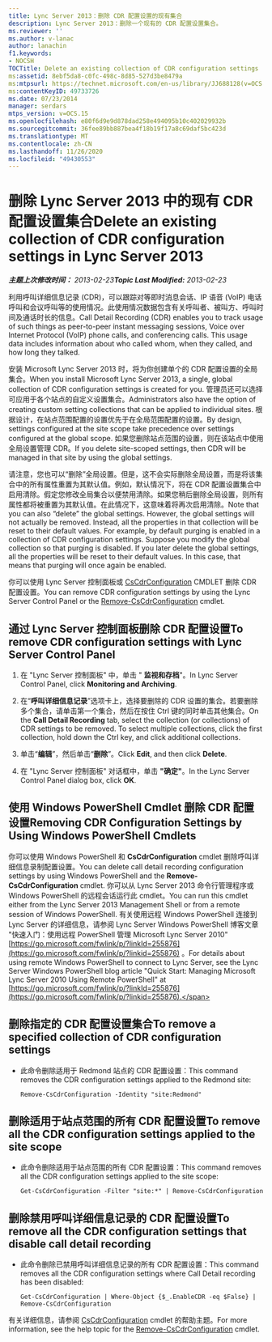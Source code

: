 ```yaml
---
title: Lync Server 2013：删除 CDR 配置设置的现有集合
description: Lync Server 2013：删除一个现有的 CDR 配置设置集合。
ms.reviewer: ''
ms.author: v-lanac
author: lanachin
f1.keywords:
- NOCSH
TOCTitle: Delete an existing collection of CDR configuration settings
ms:assetid: 8ebf5da8-c0fc-498c-8d85-527d3be8479a
ms:mtpsurl: https://technet.microsoft.com/en-us/library/JJ688128(v=OCS.15)
ms:contentKeyID: 49733726
ms.date: 07/23/2014
manager: serdars
mtps_version: v=OCS.15
ms.openlocfilehash: e80f6d9e9d878dad258e494095b10c402029932b
ms.sourcegitcommit: 36fee89bb887bea4f18b19f17a8c69daf5bc423d
ms.translationtype: MT
ms.contentlocale: zh-CN
ms.lasthandoff: 11/26/2020
ms.locfileid: "49430553"
---
```

# <a name="delete-an-existing-collection-of-cdr-configuration-settings-in-lync-server-2013"></a><span data-ttu-id="f5d26-103">删除 Lync Server 2013 中的现有 CDR 配置设置集合</span><span class="sxs-lookup"><span data-stu-id="f5d26-103">Delete an existing collection of CDR configuration settings in Lync Server 2013</span></span>

<div data-xmlns="http://www.w3.org/1999/xhtml">

<div class="topic" data-xmlns="http://www.w3.org/1999/xhtml" data-msxsl="urn:schemas-microsoft-com:xslt" data-cs="https://msdn.microsoft.com/">

<div data-asp="https://msdn2.microsoft.com/asp">



</div>

<div id="mainSection">

<div id="mainBody"><span data-ttu-id="f5d26-104">

<span> </span></span><span class="sxs-lookup"><span data-stu-id="f5d26-104">

<span> </span></span></span>

<span data-ttu-id="f5d26-105">_**主题上次修改时间：** 2013-02-23_</span><span class="sxs-lookup"><span data-stu-id="f5d26-105">_**Topic Last Modified:** 2013-02-23_</span></span>

<span data-ttu-id="f5d26-p101">利用呼叫详细信息记录 (CDR)，可以跟踪对等即时消息会话、IP 语音 (VoIP) 电话呼叫和会议呼叫等的使用情况。此使用情况数据包含有关呼叫者、被叫方、呼叫时间及通话时长的信息。</span><span class="sxs-lookup"><span data-stu-id="f5d26-p101">Call Detail Recording (CDR) enables you to track usage of such things as peer-to-peer instant messaging sessions, Voice over Internet Protocol (VoIP) phone calls, and conferencing calls. This usage data includes information about who called whom, when they called, and how long they talked.</span></span>

<span data-ttu-id="f5d26-108">安装 Microsoft Lync Server 2013 时，将为你创建单个的 CDR 配置设置的全局集合。</span><span class="sxs-lookup"><span data-stu-id="f5d26-108">When you install Microsoft Lync Server 2013, a single, global collection of CDR configuration settings is created for you.</span></span> <span data-ttu-id="f5d26-109">管理员还可以选择可应用于各个站点的自定义设置集合。</span><span class="sxs-lookup"><span data-stu-id="f5d26-109">Administrators also have the option of creating custom setting collections that can be applied to individual sites.</span></span> <span data-ttu-id="f5d26-110">根据设计，在站点范围配置的设置优先于在全局范围配置的设置。</span><span class="sxs-lookup"><span data-stu-id="f5d26-110">By design, settings configured at the site scope take precedence over settings configured at the global scope.</span></span> <span data-ttu-id="f5d26-111">如果您删除站点范围的设置，则在该站点中使用全局设置管理 CDR。</span><span class="sxs-lookup"><span data-stu-id="f5d26-111">If you delete site-scoped settings, then CDR will be managed in that site by using the global settings.</span></span>

<span data-ttu-id="f5d26-p103">请注意，您也可以“删除”全局设置。但是，这不会实际删除全局设置，而是将该集合中的所有属性重置为其默认值。例如，默认情况下，将在 CDR 配置设置集合中启用清除。假定您修改全局集合以便禁用清除。如果您稍后删除全局设置，则所有属性都将被重置为其默认值。在此情况下，这意味着将再次启用清除。</span><span class="sxs-lookup"><span data-stu-id="f5d26-p103">Note that you can also “delete” the global settings. However, the global settings will not actually be removed. Instead, all the properties in that collection will be reset to their default values. For example, by default purging is enabled in a collection of CDR configuration settings. Suppose you modify the global collection so that purging is disabled. If you later delete the global settings, all the properties will be reset to their default values. In this case, that means that purging will once again be enabled.</span></span>

<span data-ttu-id="f5d26-119">你可以使用 Lync Server 控制面板或 [CsCdrConfiguration](https://docs.microsoft.com/powershell/module/skype/Remove-CsCdrConfiguration) CMDLET 删除 CDR 配置设置。</span><span class="sxs-lookup"><span data-stu-id="f5d26-119">You can remove CDR configuration settings by using the Lync Server Control Panel or the [Remove-CsCdrConfiguration](https://docs.microsoft.com/powershell/module/skype/Remove-CsCdrConfiguration) cmdlet.</span></span>

<div>

## <a name="to-remove-cdr-configuration-settings-with-lync-server-control-panel"></a><span data-ttu-id="f5d26-120">通过 Lync Server 控制面板删除 CDR 配置设置</span><span class="sxs-lookup"><span data-stu-id="f5d26-120">To remove CDR configuration settings with Lync Server Control Panel</span></span>

1.  <span data-ttu-id="f5d26-121">在 "Lync Server 控制面板" 中，单击 " **监视和存档**"。</span><span class="sxs-lookup"><span data-stu-id="f5d26-121">In Lync Server Control Panel, click **Monitoring and Archiving**.</span></span>

2.  <span data-ttu-id="f5d26-p104">在“**呼叫详细信息记录**”选项卡上，选择要删除的 CDR 设置的集合。若要删除多个集合，请单击第一个集合，然后在按住 Ctrl 键的同时单击其他集合。</span><span class="sxs-lookup"><span data-stu-id="f5d26-p104">On the **Call Detail Recording** tab, select the collection (or collections) of CDR settings to be removed. To select multiple collections, click the first collection, hold down the Ctrl key, and click additional collections.</span></span>

3.  <span data-ttu-id="f5d26-124">单击“**编辑**”，然后单击“**删除**”。</span><span class="sxs-lookup"><span data-stu-id="f5d26-124">Click **Edit**, and then click **Delete**.</span></span>

4.  <span data-ttu-id="f5d26-125">在 "Lync Server 控制面板" 对话框中，单击 **"确定"**。</span><span class="sxs-lookup"><span data-stu-id="f5d26-125">In the Lync Server Control Panel dialog box, click **OK**.</span></span>

</div>

<div>

## <a name="removing-cdr-configuration-settings-by-using-windows-powershell-cmdlets"></a><span data-ttu-id="f5d26-126">使用 Windows PowerShell Cmdlet 删除 CDR 配置设置</span><span class="sxs-lookup"><span data-stu-id="f5d26-126">Removing CDR Configuration Settings by Using Windows PowerShell Cmdlets</span></span>

<span data-ttu-id="f5d26-127">你可以使用 Windows PowerShell 和 **CsCdrConfiguration** cmdlet 删除呼叫详细信息录制配置设置。</span><span class="sxs-lookup"><span data-stu-id="f5d26-127">You can delete call detail recording configuration settings by using Windows PowerShell and the **Remove-CsCdrConfiguration** cmdlet.</span></span> <span data-ttu-id="f5d26-128">你可以从 Lync Server 2013 命令行管理程序或 Windows PowerShell 的远程会话运行此 cmdlet。</span><span class="sxs-lookup"><span data-stu-id="f5d26-128">You can run this cmdlet either from the Lync Server 2013 Management Shell or from a remote session of Windows PowerShell.</span></span> <span data-ttu-id="f5d26-129">有关使用远程 Windows PowerShell 连接到 Lync Server 的详细信息，请参阅 Lync Server Windows PowerShell 博客文章 "快速入门：使用远程 PowerShell 管理 Microsoft Lync Server 2010" [https://go.microsoft.com/fwlink/p/?linkId=255876](https://go.microsoft.com/fwlink/p/?linkid=255876) 。</span><span class="sxs-lookup"><span data-stu-id="f5d26-129">For details about using remote Windows PowerShell to connect to Lync Server, see the Lync Server Windows PowerShell blog article "Quick Start: Managing Microsoft Lync Server 2010 Using Remote PowerShell" at [https://go.microsoft.com/fwlink/p/?linkId=255876](https://go.microsoft.com/fwlink/p/?linkid=255876).</span></span>

<div>

## <a name="to-remove-a-specified-collection-of-cdr-configuration-settings"></a><span data-ttu-id="f5d26-130">删除指定的 CDR 配置设置集合</span><span class="sxs-lookup"><span data-stu-id="f5d26-130">To remove a specified collection of CDR configuration settings</span></span>

  - <span data-ttu-id="f5d26-131">此命令删除适用于 Redmond 站点的 CDR 配置设置：</span><span class="sxs-lookup"><span data-stu-id="f5d26-131">This command removes the CDR configuration settings applied to the Redmond site:</span></span>
    
        Remove-CsCdrConfiguration -Identity "site:Redmond"

</div>

<div>

## <a name="to-remove-all-the-cdr-configuration-settings-applied-to-the-site-scope"></a><span data-ttu-id="f5d26-132">删除适用于站点范围的所有 CDR 配置设置</span><span class="sxs-lookup"><span data-stu-id="f5d26-132">To remove all the CDR configuration settings applied to the site scope</span></span>

  - <span data-ttu-id="f5d26-133">此命令删除适用于站点范围的所有 CDR 配置设置：</span><span class="sxs-lookup"><span data-stu-id="f5d26-133">This command removes all the CDR configuration settings applied to the site scope:</span></span>
    
        Get-CsCdrConfiguration -Filter "site:*" | Remove-CsCdrConfiguration

</div>

<div>

## <a name="to-remove-all-the-cdr-configuration-settings-that-disable-call-detail-recording"></a><span data-ttu-id="f5d26-134">删除禁用呼叫详细信息记录的 CDR 配置设置</span><span class="sxs-lookup"><span data-stu-id="f5d26-134">To remove all the CDR configuration settings that disable call detail recording</span></span>

  - <span data-ttu-id="f5d26-135">此命令删除已禁用呼叫详细信息记录的所有 CDR 配置设置：</span><span class="sxs-lookup"><span data-stu-id="f5d26-135">This command removes all the CDR configuration settings where Call Detail recording has been disabled:</span></span>
    
        Get-CsCdrConfiguration | Where-Object {$_.EnableCDR -eq $False} | Remove-CsCdrConfiguration

</div>

<span data-ttu-id="f5d26-136">有关详细信息，请参阅 [CsCdrConfiguration](https://docs.microsoft.com/powershell/module/skype/Remove-CsCdrConfiguration) cmdlet 的帮助主题。</span><span class="sxs-lookup"><span data-stu-id="f5d26-136">For more information, see the help topic for the [Remove-CsCdrConfiguration](https://docs.microsoft.com/powershell/module/skype/Remove-CsCdrConfiguration) cmdlet.</span></span>

<span data-ttu-id="f5d26-137"></div>

</div>

<span> </span>

</div>

</div>

</span><span class="sxs-lookup"><span data-stu-id="f5d26-137"></div>

</div>

<span> </span>

</div>

</div>

</span></span></div>

